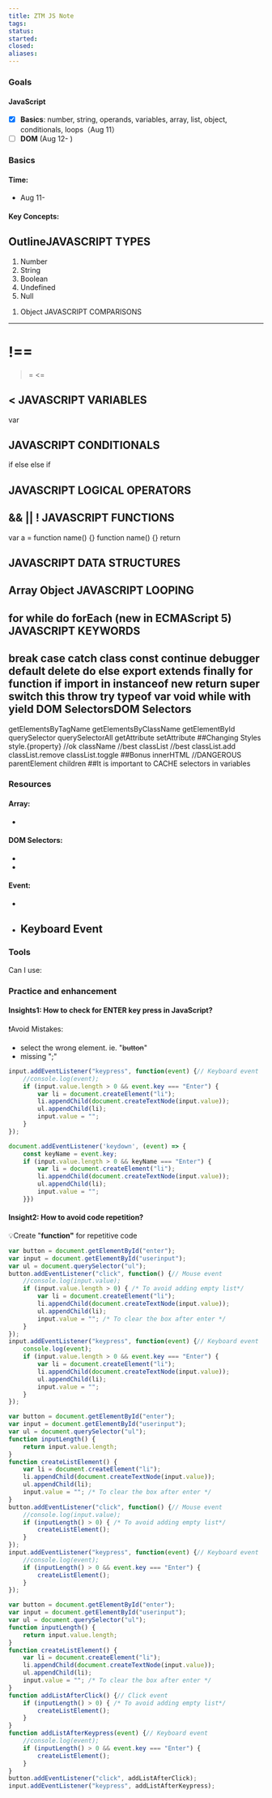 ```yaml
---
title: ZTM JS Note
tags: 
status: 
started: 
closed: 
aliases: 
---
```

### Goals
#### JavaScript
- [x] **Basics**: number, string, operands, variables, array, list, object, conditionals, loops（Aug 11）
- [ ] **DOM** (Aug 12- )
### Basics
#### Time: 
- Aug 11-
#### Key Concepts:
OutlineJAVASCRIPT TYPES
-----------------
1. Number 
2. String
3. Boolean
4. Undefined
5. Null
<!-- 6. Symbol (new in ECMAScript 6) -->
1. Object
JAVASCRIPT COMPARISONS
-----------------
!==
===

>=
<=
>

<
JAVASCRIPT VARIABLES
-----------------
var
<!-- let (new in ECMAScript 6)-->  
<!-- const (new in ECMAScript 6)-->
JAVASCRIPT CONDITIONALS
-----------------
if
else
else if
<!-- ternary operator -->
<!-- switch -->
JAVASCRIPT LOGICAL OPERATORS
-----------------
&&
||
!
JAVASCRIPT FUNCTIONS
-----------------
var a = function name() {}
function name() {}
return
<!-- () => (new in ECMAScript 6) -->
JAVASCRIPT DATA STRUCTURES
-----------------
Array
Object
JAVASCRIPT LOOPING
-----------------
for
while
do 
forEach (new in ECMAScript 5) 
JAVASCRIPT KEYWORDS
-----------------
break
case
catch
class
const
continue
debugger
default
delete
do
else
export
extends
finally
for
function
if
import
in
instanceof
new
return
super
switch
this
throw
try
typeof
var
void
while
with
yield
DOM SelectorsDOM Selectors
--------------
getElementsByTagName
getElementsByClassName
getElementById
querySelector
querySelectorAll
getAttribute
setAttribute
##Changing Styles
style.{property} //ok
className //best
classList //best
classList.add
classList.remove
classList.toggle
##Bonus
innerHTML //DANGEROUS
parentElement
children
##It is important to CACHE selectors in variables
### Resources
#### Array:
- 
#### DOM Selectors:
- 
- 
#### Event:
- 
- Keyboard Event
   - 
### Tools
Can I use: 
### Practice and enhancement
#### Insights1: How to check for ENTER key press in JavaScript?
❗Avoid Mistakes: 
   - select the wrong element. ie. "~~button~~"
   - missing ";"

```javascript
input.addEventListener("keypress", function(event) {// Keyboard event
    //console.log(event);
    if (input.value.length > 0 && event.key === "Enter") { 
        var li = document.createElement("li");
        li.appendChild(document.createTextNode(input.value));
        ul.appendChild(li);
        input.value = ""; 
    }
});
```

```javascript
document.addEventListener('keydown', (event) => {
    const keyName = event.key;
    if (input.value.length > 0 && keyName === "Enter") { 
        var li = document.createElement("li");
        li.appendChild(document.createTextNode(input.value));
        ul.appendChild(li);
        input.value = ""; 
    }})
```

#### Insight2: How to avoid code repetition?
💡Create "**function"** for repetitive code

```javascript
var button = document.getElementById("enter");
var input = document.getElementById("userinput");
var ul = document.querySelector("ul");
button.addEventListener("click", function() {// Mouse event
    //console.log(input.value);
    if (input.value.length > 0) { /* To avoid adding empty list*/
        var li = document.createElement("li");
        li.appendChild(document.createTextNode(input.value));
        ul.appendChild(li);
        input.value = ""; /* To clear the box after enter */
    }
});
input.addEventListener("keypress", function(event) {// Keyboard event
    console.log(event);
    if (input.value.length > 0 && event.key === "Enter") { 
        var li = document.createElement("li");
        li.appendChild(document.createTextNode(input.value));
        ul.appendChild(li);
        input.value = ""; 
    }
});
```

```javascript
var button = document.getElementById("enter");
var input = document.getElementById("userinput");
var ul = document.querySelector("ul");
function inputLength() {
    return input.value.length;
}
function createListElement() {
    var li = document.createElement("li");
    li.appendChild(document.createTextNode(input.value));
    ul.appendChild(li);
    input.value = ""; /* To clear the box after enter */
}
button.addEventListener("click", function() {// Mouse event
    //console.log(input.value);
    if (inputLength() > 0) { /* To avoid adding empty list*/
        createListElement(); 
    }
});
input.addEventListener("keypress", function(event) {// Keyboard event
    //console.log(event);
    if (inputLength() > 0 && event.key === "Enter") { 
        createListElement(); 
    }
});
```

```javascript
var button = document.getElementById("enter");
var input = document.getElementById("userinput");
var ul = document.querySelector("ul");
function inputLength() {
    return input.value.length;
}
function createListElement() {
    var li = document.createElement("li");
    li.appendChild(document.createTextNode(input.value));
    ul.appendChild(li);
    input.value = ""; /* To clear the box after enter */
}
function addListAfterClick() {// Click event
    if (inputLength() > 0) { /* To avoid adding empty list*/
        createListElement(); 
    }
}
function addListAfterKeypress(event) {// Keyboard event
    //console.log(event);
    if (inputLength() > 0 && event.key === "Enter") { 
        createListElement(); 
    }
}
button.addEventListener("click", addListAfterClick);
input.addEventListener("keypress", addListAfterKeypress);
```